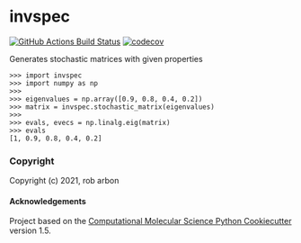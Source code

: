 invspec
==============================
[//]: # (Badges)
[![GitHub Actions Build Status](https://github.com/REPLACE_WITH_OWNER_ACCOUNT/invspec/workflows/CI/badge.svg)](https://github.com/REPLACE_WITH_OWNER_ACCOUNT/invspec/actions?query=workflow%3ACI)
[![codecov](https://codecov.io/gh/REPLACE_WITH_OWNER_ACCOUNT/invspec/branch/master/graph/badge.svg)](https://codecov.io/gh/REPLACE_WITH_OWNER_ACCOUNT/invspec/branch/master)


Generates stochastic matrices with given properties

```{python}
>>> import invspec
>>> import numpy as np
>>> 
>>> eigenvalues = np.array([0.9, 0.8, 0.4, 0.2])
>>> matrix = invspec.stochastic_matrix(eigenvalues)
>>> 
>>> evals, evecs = np.linalg.eig(matrix)
>>> evals
[1, 0.9, 0.8, 0.4, 0.2]
```

### Copyright

Copyright (c) 2021, rob arbon


#### Acknowledgements
 
Project based on the 
[Computational Molecular Science Python Cookiecutter](https://github.com/molssi/cookiecutter-cms) version 1.5.
